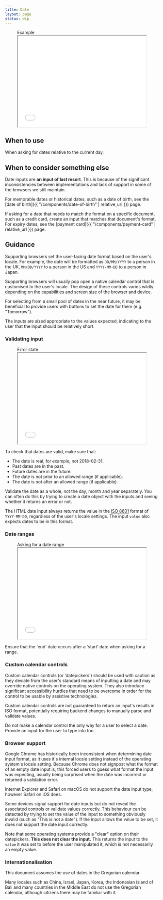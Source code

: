 ```yaml
---
title: Date
layout: page
status: wip
---
```


<figure class="iframe">
<figcaption class="iframe__label">
Example
</figcaption>
<iframe class="iframe__frame" src="{{ "/example/date" | relative_url }}" width="100%" height="300"></iframe>
</figure>

## When to use

When asking for dates relative to the current day.

## When to consider something else

Date inputs are **an input of last resort**. This is because of the significant inconsistencies between implementations and lack of support in some of the browsers we still maintain.

For memorable dates or historical dates, such as a date of birth, see the [date of birth]({{ "/components/date-of-birth" | relative_url }}) page.

If asking for a date that needs to match the format on a specific document, such as a credit card, create an input that matches that document's format. For expiry dates, see the [payment card]({{ "/components/payment-card" | relative_url }}) page.

## Guidance

Supporting browsers set the user-facing date format based on the user's locale. For example, the date will be formatted as `DD/MM/YYYY` to a person in the UK, `MM/DD/YYYY` to a person in the US and `YYYY-MM-DD` to a person in Japan. 

Supporting browsers will usually pop open a native calendar control that is customised to the user's locale. The design of these controls varies wildly depending on the capabilities and screen size of the browser and device. 

For selecting from a small pool of dates in the near future, it may be beneficial to provide users with buttons to set the date for them (e.g. "Tomorrow").

The inputs are sized appropriate to the values expected, indicating to the user that the input should be relatively short.

### Validating input

<figure class="iframe">
<figcaption class="iframe__label">
Error state
</figcaption>
<iframe class="iframe__frame" src="{{ "/example/date-error" | relative_url }}" width="100%" height="300"></iframe>
</figure>

To check that dates are valid, make sure that:

* The date is real, for example, not 2018-02-31.
* Past dates are in the past.
* Future dates are in the future. 
* The date is not prior to an allowed range (if applicable).
* The date is not after an allowed range (if applicable).

Validate the date as a whole, not the day, month and year separately. You can often do this by trying to create a date object with the inputs and seeing whether it returns an error or not.

The HTML date input always returns the value in the [ISO 8601](https://www.iso.org/standard/40874.html) format of `YYYY-MM-DD`, regardless of the user's locale settings. The input `value` also expects dates to be in this format. 

### Date ranges

<figure class="iframe">
<figcaption class="iframe__label">
Asking for a date range
</figcaption>
<iframe class="iframe__frame" src="{{ "/example/date-range" | relative_url }}" width="100%" height="300"></iframe>
</figure>

Ensure that the 'end' date occurs after a 'start' date when asking for a range. 

### Custom calendar controls

Custom calendar controls (or 'datepickers') should be used with caution as they deviate from the user's standard means of inputting a date and may override native controls on the operating system. They also introduce significant accessibility hurdles that need to be overcome in order for the control to be usable by assistive technologies. 

Custom calendar controls are not guaranteed to return an input's results in ISO format, potentially requiring backend changes to manually parse and validate values.

Do not make a calendar control the only way for a user to select a date. Provide an input for the user to type into too.

### Browser support

Google Chrome has historically been inconsistent when determining date input format, as it uses it's internal locale setting instead of the operating system's locale setting. Because Chrome does not signpost what the format of an empty date input is, this forced users to guess what format the input was expecting, usually being surprised when the date was incorrect or returned a validation error.  

Internet Explorer and Safari on macOS do not support the date input type, however Safari on iOS does.

Some devices signal support for date inputs but do not reveal the associated controls or validate values correctly. This behaviour can be detected by trying to set the value of the input to something obviously invalid (such as "This is not a date"). If the input allows the value to be set, it does not support the date input correctly.

Note that some operating systems provide a "clear" option on their datepickers. **This does not clear the input.** This returns the input to the `value` it was set to before the user manipulated it, which is not necessarily an empty value.

### Internationalisation

This document assumes the use of dates in the Gregorian calendar. 

Many locales such as China, Israel, Japan, Korea, the Indonesian island of Bali and many countries in the Middle East do not use the Gregorian calendar, although citizens there may be familiar with it. 
